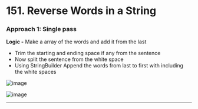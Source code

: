# 151. Reverse Words in a String
 
### Approach 1: Single pass

**Logic -** Make a array of the words and add it from the last

- Trim the starting and ending space if any from the sentence
- Now split the sentence from the white space
- Using StringBuilder Append the words from last to first with including the white spaces

![image](https://github.com/Nikhilpra17/Leetcode-/assets/97670140/f329b060-4eae-4737-912f-fe9e1d4c523b)

![image](https://github.com/Nikhilpra17/Leetcode-/assets/97670140/7cb44e64-82f0-4b9c-8529-87dc21fc14b5)


___
